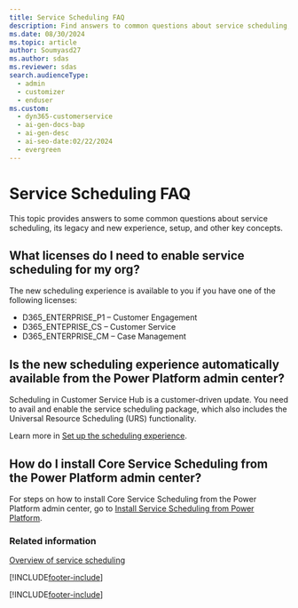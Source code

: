 ```yaml
---
title: Service Scheduling FAQ
description: Find answers to common questions about service scheduling, including license requirements, availability, and resource selection.
ms.date: 08/30/2024
ms.topic: article
author: Soumyasd27
ms.author: sdas
ms.reviewer: sdas
search.audienceType:
  - admin
  - customizer
  - enduser
ms.custom:
  - dyn365-customerservice
  - ai-gen-docs-bap
  - ai-gen-desc
  - ai-seo-date:02/22/2024
  - evergreen
---
```


# Service Scheduling FAQ

This topic provides answers to some common questions about service scheduling, its legacy and new experience, setup, and other key concepts.

## What licenses do I need to enable service scheduling for my org?
 
The new scheduling experience is available to you if you have one of the following licenses:

- D365_ENTERPRISE_P1 – Customer Engagement
- D365_ENTEPRISE_CS – Customer Service
- D365_ENTERPRISE_CM – Case Management

## Is the new scheduling experience automatically available from the Power Platform admin center?

Scheduling in Customer Service Hub is a customer-driven update. You need to avail and enable the service scheduling package, which also includes the Universal Resource Scheduling (URS) functionality.

Learn more in [Set up the scheduling experience](scheduling-experience.md).


## How do I install Core Service Scheduling from the Power Platform admin center?

For steps on how to install Core Service Scheduling from the Power Platform admin center, go to [Install Service Scheduling from Power Platform](install-service-scheduling-from-power-platform.md).

### Related information

[Overview of service scheduling](basics-service-service-scheduling.md)


[!INCLUDE[footer-include](../../includes/footer-banner.md)]




[!INCLUDE[footer-include](../../includes/footer-banner.md)]
